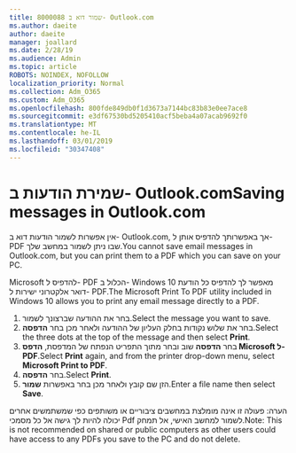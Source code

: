 ```yaml
---
title: 8000088 שמור דוא ב- Outlook.com
ms.author: daeite
author: daeite
manager: joallard
ms.date: 2/28/19
ms.audience: Admin
ms.topic: article
ROBOTS: NOINDEX, NOFOLLOW
localization_priority: Normal
ms.collection: Adm_O365
ms.custom: Adm_O365
ms.openlocfilehash: 800fde849db0f1d3673a7144bc83b83e0ee7ace8
ms.sourcegitcommit: e3df67530bd5205410acf5beba4a07acab9692f0
ms.translationtype: MT
ms.contentlocale: he-IL
ms.lasthandoff: 03/01/2019
ms.locfileid: "30347408"
---
```

# <a name="saving-messages-in-outlookcom"></a><span data-ttu-id="9ad68-102">שמירת הודעות ב- Outlook.com</span><span class="sxs-lookup"><span data-stu-id="9ad68-102">Saving messages in Outlook.com</span></span>

<span data-ttu-id="9ad68-103">אין אפשרות לשמור הודעות דוא ב- Outlook.com, אך באפשרותך להדפיס אותן ל- PDF שבו ניתן לשמור במחשב שלך.</span><span class="sxs-lookup"><span data-stu-id="9ad68-103">You cannot save email messages in Outlook.com, but you can print them to a PDF which you can save on your PC.</span></span>

<span data-ttu-id="9ad68-104">Microsoft להדפיס ל- PDF הכלול ב- Windows 10 מאפשר לך להדפיס כל הודעת דואר אלקטרוני ישירות ל- PDF.</span><span class="sxs-lookup"><span data-stu-id="9ad68-104">The Microsoft Print To PDF utility included in Windows 10 allows you to print any email message directly to a PDF.</span></span>

1. <span data-ttu-id="9ad68-105">בחר את ההודעה שברצונך לשמור.</span><span class="sxs-lookup"><span data-stu-id="9ad68-105">Select the message you want to save.</span></span>
2. <span data-ttu-id="9ad68-106">בחר את שלוש נקודות בחלק העליון של ההודעה ולאחר מכן בחר **הדפסה**.</span><span class="sxs-lookup"><span data-stu-id="9ad68-106">Select the three dots at the top of the message and then select **Print**.</span></span>
3. <span data-ttu-id="9ad68-107">בחר **הדפסה** שוב ובחר מתוך התפריט הנפתח של המדפסת, **הדפס Microsoft ל- PDF**.</span><span class="sxs-lookup"><span data-stu-id="9ad68-107">Select **Print** again, and from the printer drop-down menu, select **Microsoft Print to PDF**.</span></span>
4. <span data-ttu-id="9ad68-108">בחר **הדפסה**.</span><span class="sxs-lookup"><span data-stu-id="9ad68-108">Select **Print**.</span></span>
5. <span data-ttu-id="9ad68-109">הזן שם קובץ ולאחר מכן בחר באפשרות **שמור**.</span><span class="sxs-lookup"><span data-stu-id="9ad68-109">Enter a file name then select **Save**.</span></span>

<span data-ttu-id="9ad68-110">הערה: פעולה זו אינה מומלצת במחשבים ציבוריים או משותפים כפי שמשתמשים אחרים יכולה להיות לך גישה אל כל מסמכי Pdf לשמור למחשב האישי, אל תמחק.</span><span class="sxs-lookup"><span data-stu-id="9ad68-110">Note: This is not recommended on shared or public computers as other users could have access to any PDFs you save to the PC and do not delete.</span></span>